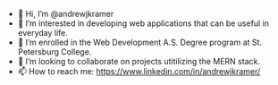 - 👋 Hi, I’m @andrewjkramer
- 👀 I’m interested in developing web applications that can be useful in everyday life.
- 🌱 I’m enrolled in the Web Development A.S. Degree program at St. Petersburg College.
- 💞️ I’m looking to collaborate on projects utitilizing the MERN stack.
- 📫 How to reach me: https://www.linkedin.com/in/andrewjkramer/

<!---
andrewjkramer/andrewjkramer is a ✨ special ✨ repository because its `README.md` (this file) appears on your GitHub profile.
You can click the Preview link to take a look at your changes.
--->
